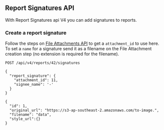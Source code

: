 ## Report Signatures API
With Report Signatures api V4 you can add signatures to reports.

### Create a report signature
Follow the steps on [File Attachments API](file_attachments.md) to get a
`attachment_id` to use here. To set a `name` for a signature send it as a
filename on the File Attachment creation step (no extension is required for the
filename).

```
POST /api/v4/reports/42/signatures

{
  "report_signature": {
    "attachment_id": 11,
    "signee_name": '-'
  }
}
```

```
{
  "id": 1,
  "original_url": "https://s3-ap-southeast-2.amazonaws.com/to-image.",
  "filename": "data",
  "style_url":{}
}
```
